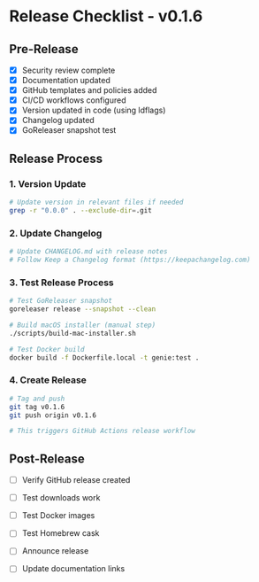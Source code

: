 # Release Checklist - v0.1.6

## Pre-Release

- [x] Security review complete
- [x] Documentation updated
- [x] GitHub templates and policies added
- [x] CI/CD workflows configured
- [x] Version updated in code (using ldflags)
- [x] Changelog updated
- [x] GoReleaser snapshot test

## Release Process

### 1. Version Update
```bash
# Update version in relevant files if needed
grep -r "0.0.0" . --exclude-dir=.git
```

### 2. Update Changelog
```bash
# Update CHANGELOG.md with release notes
# Follow Keep a Changelog format (https://keepachangelog.com)
```

### 3. Test Release Process
```bash
# Test GoReleaser snapshot
goreleaser release --snapshot --clean

# Build macOS installer (manual step)
./scripts/build-mac-installer.sh

# Test Docker build
docker build -f Dockerfile.local -t genie:test .
```

### 4. Create Release
```bash
# Tag and push
git tag v0.1.6
git push origin v0.1.6

# This triggers GitHub Actions release workflow
```

## Post-Release

- [ ] Verify GitHub release created
- [ ] Test downloads work
- [ ] Test Docker images
- [ ] Test Homebrew cask
- [ ] Announce release
- [ ] Update documentation links

